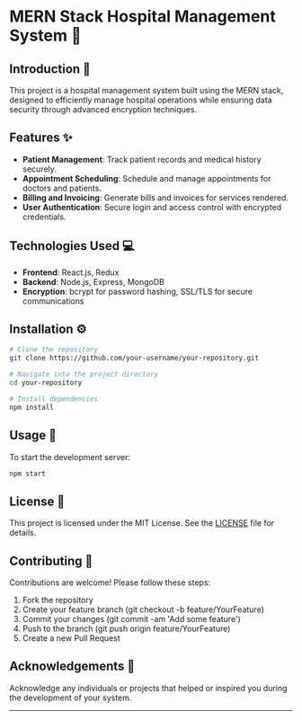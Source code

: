 # MERN Stack Hospital Management System 🏥

## Introduction 🚀

This project is a hospital management system built using the MERN stack, designed to efficiently manage hospital operations while ensuring data security through advanced encryption techniques.

## Features ✨

- **Patient Management**: Track patient records and medical history securely.
- **Appointment Scheduling**: Schedule and manage appointments for doctors and patients.
- **Billing and Invoicing**: Generate bills and invoices for services rendered.
- **User Authentication**: Secure login and access control with encrypted credentials.

## Technologies Used 💻

- **Frontend**: React.js, Redux
- **Backend**: Node.js, Express, MongoDB
- **Encryption**: bcrypt for password hashing, SSL/TLS for secure communications

## Installation ⚙️

```bash
# Clone the repository
git clone https://github.com/your-username/your-repository.git

# Navigate into the project directory
cd your-repository

# Install dependencies
npm install
```

## Usage 📝

To start the development server:

```bash
npm start
```

## License 📄

This project is licensed under the MIT License. See the [LICENSE](LICENSE) file for details.

## Contributing 🙌

Contributions are welcome! Please follow these steps:
1. Fork the repository
2. Create your feature branch (git checkout -b feature/YourFeature)
3. Commit your changes (git commit -am 'Add some feature')
4. Push to the branch (git push origin feature/YourFeature)
5. Create a new Pull Request

## Acknowledgements 🌟

Acknowledge any individuals or projects that helped or inspired you during the development of your system.

---


 
